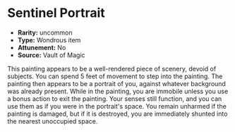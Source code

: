 
# Sentinel Portrait

* **Rarity:** uncommon
* **Type:** Wondrous item
* **Attunement:** No
* **Source:** Vault of Magic


This painting appears to be a well-rendered piece of scenery, devoid of subjects. You can spend 5 feet of movement to step into the painting. The painting then appears to be a portrait of you, against whatever background was already present. While in the painting, you are immobile unless you use a bonus action to exit the painting. Your senses still function, and you can use them as if you were in the portrait's space. You remain unharmed if the painting is damaged, but if it is destroyed, you are immediately shunted into the nearest unoccupied space.
